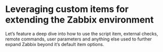 # Leveraging custom items for extending the Zabbix environment

Let’s feature a deep dive into how to use the script item, external checks, remote
commands, user parameters and anything else used to further expand Zabbix beyond
it’s default item options.
